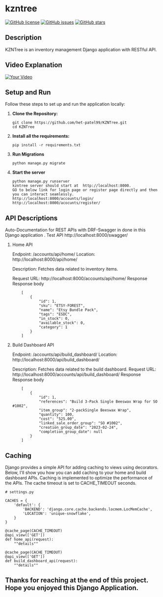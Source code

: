 # kzntree

[![GitHub license](https://img.shields.io/github/license/het-patel99/kzntree)](https://github.com/het-patel99/kzntree/blob/main/LICENSE)
[![GitHub issues](https://img.shields.io/github/issues/het-patel99/kzntree)](https://github.com/het-patel99/kzntree/issues)
[![GitHub stars](https://img.shields.io/github/stars/het-patel99/kzntree)](https://github.com/het-patel99/kzntree/stargazers)

## Description

KZNTree is an inventory management Django application with RESTful API.

## Video Explanation

[![Your Video](https://img.youtube.com/vi/zlDP3ZM8mnA/1.jpg)](https://youtu.be/zlDP3ZM8mnA?si=8w437ir6BBs1kPZL)


## Setup and Run

Follow these steps to set up and run the application locally:

1. **Clone the Repository:**
    ```
    git clone https://github.com/het-patel99/KZNTree.git
    cd KZNTree
    ```
2. **Install all the requirements:**
    ```
    pip install -r requirements.txt
    ```
3. **Run Migrations**
    ```
    python manage.py migrate
    ```
4. **Start the server**
    ```
    python manage.py runserver
    kzntree server should start at  http://localhost:8000.
    GO to below link for login page or register page directly and then you can interact seamlessly.
    http://localhost:8000/accounts/login/
    http://localhost:8000/acocunts/register/
    ```

## API Descriptions

Auto-Documentation for REST APIs with DRF-Swagger in done in this Django application . 
    Test API
    http://localhost:8000/swagger/


1. Home API

    Endpoint: /accounts/api/home/
    Location: http://localhost:8000/api/home/

    Description: Fetches data related to inventory items.

    Request URL: http://localhost:8000/accounts/api/home/
    Response Response body
    ```
        [
            {
                "id": 1,
                "sku": "ETSY-FOREST",
                "name": "Etsy Bundle Pack",
                "tags": "ESDC",
                "in_stock": 0,
                "available_stock": 0,
                "category": 1
            }
        ]
    ```


2. Build Dashboard API
    
    Endpoint: /accounts/api/build_dashboard/
    Location: http://localhost:8000/api/build_dashboard/

    Description: Fetches data related to the build dashboard.
    Request URL: http://localhost:8000/accounts/api/build_dashboard/
    Response Response body
    ```
        [
            {
                "id": 1,
                "references": "Build 3-Pack Single Beeswax Wrap for SO #1002",
                "item_group": "2-packSingle Beeswax Wrap",
                "quantity": 100,
                "cost": "525.00",
                "linked_sale_order_group": "SO #1002",
                "creation_group_date": "2023-02-24",
                "completion_group_date": null
            }
        ]
    ```


## Caching
Django provides a simple API for adding caching to views using decorators. Below, I'll show you how you can add caching to your home and build dashboard APIs. Caching is implemented to optimize the performance of the APIs. The cache timeout is set to CACHE_TIMEOUT seconds.
```
# settings.py

CACHES = {
    'default': {
        'BACKEND': 'django.core.cache.backends.locmem.LocMemCache',
        'LOCATION': 'unique-snowflake',
    }
}
```

```
@cache_page(CACHE_TIMEOUT) 
@api_view(['GET'])
def home_api(request):
    ""details""

@cache_page(CACHE_TIMEOUT)  
@api_view(['GET'])
def build_dashboard_api(request):
    ""details""
```



## Thanks for reaching at the end of this project. Hope you enjoyed this Django Application.